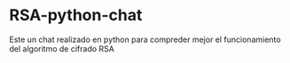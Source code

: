 # RSA-python-chat
Este un chat realizado en python para compreder mejor el funcionamiento del algoritmo de cifrado RSA
